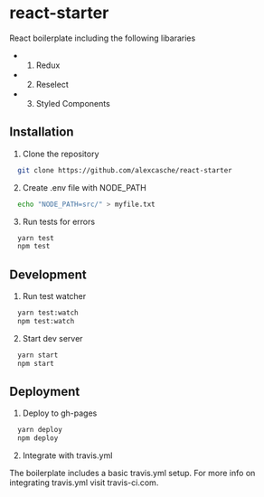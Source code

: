 # react-starter

React boilerplate including the following libararies
- 1. Redux
- 2. Reselect
- 3. Styled Components

## Installation

1.  Clone the repository

```bash
  git clone https://github.com/alexcasche/react-starter
```

2.  Create .env file with NODE_PATH

```bash
  echo "NODE_PATH=src/" > myfile.txt
```

3.  Run tests for errors

```bash
  yarn test
  npm test
```

## Development

1.  Run test watcher

```bash
  yarn test:watch
  npm test:watch
```

2.  Start dev server

```bash
  yarn start
  npm start
```

## Deployment

1.  Deploy to gh-pages

```bash
  yarn deploy
  npm deploy
```

2.  Integrate with travis.yml

The boilerplate includes a basic travis.yml setup.  For more info on integrating travis.yml visit travis-ci.com.